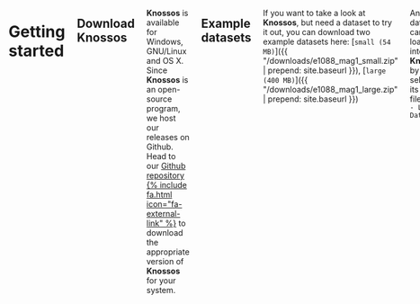 <div class="row">
<div class="twelve columns animated wp4">

Getting started
===============

Download Knossos
----------------
**Knossos** is available for Windows, GNU/Linux and OS X. Since **Knossos** is an open-source program, we host our releases on Github. Head to our [Github repository {% include fa.html icon="fa-external-link" %}](https://github.com/knossos-project/knossos) to download the appropriate version of **Knossos** for your system.


Example datasets
----------------
If you want to take a look at **Knossos**, but need a dataset to try it out, you can download two example datasets here: [`small (54 MB)`]({{ "/downloads/e1088_mag1_small.zip" | prepend: site.baseurl }}), [`large (400 MB)`]({{ "/downloads/e1088_mag1_large.zip" | prepend: site.baseurl }})

An image dataset can be loaded into **Knossos** by selecting its `.conf` file in `File - Load Dataset...`


Streaming datasets
------------------
**Knossos** also allows datasets to be streamed, so that it is not necessary to download a large amount of images. Load the following `.conf` files into **Knossos** for the streamed datasets: [`e2006`]({{ "/downloads/e2006.zip" | prepend: site.baseurl }}), [`ek0563`]({{ "/downloads/ek0563.zip" | prepend: site.baseurl }})

Own datasets
------------
If you have own image datasets, they will probably need to be converted into **Knossos'** format. Head to the  [Getting started]({{ "/start/" | prepend: site.baseurl }}) section to learn how to do so.

Feel free to [contact us](#contact) if you need any assistance in setting up **Knossos**.

</div>
</div>